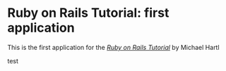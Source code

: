 # Ruby on Rails Tutorial: first application

This is the first application for the [*Ruby on Rails Tutorial*](http://railstutorial.org) by Michael Hartl

test